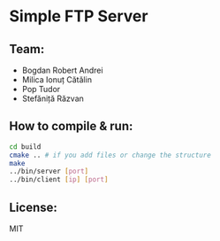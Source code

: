 Simple FTP Server
=====

Team:
----
* Bogdan Robert Andrei
* Milica Ionuț Cătălin
* Pop Tudor
* Stefăniță Răzvan

How to compile & run:
----
```bash
cd build
cmake .. # if you add files or change the structure
make
../bin/server [port]
../bin/client [ip] [port]
```

License:
-----
MIT